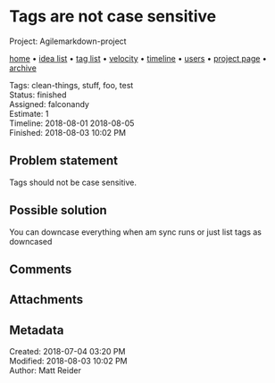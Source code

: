 # Tags are not case sensitive

Project: Agilemarkdown-project

[home](../index.md) • [idea list](../ideas.md) • [tag list](../tags.md) • [velocity](../velocity.md) • [timeline](../timeline.md) • [users](../users.md) • [project page](../agilemarkdown-project.md) • [archive](archive.md)

Tags: clean-things, stuff, foo, test  
Status: finished  
Assigned: falconandy  
Estimate: 1  
Timeline: 2018-08-01 2018-08-05  
Finished: 2018-08-03 10:02 PM  


## Problem statement

Tags should not be case sensitive.

## Possible solution

You can downcase everything when am sync runs or just list tags as downcased

## Comments

## Attachments


## Metadata

Created: 2018-07-04 03:20 PM  
Modified: 2018-08-03 10:02 PM  
Author: Matt Reider  
